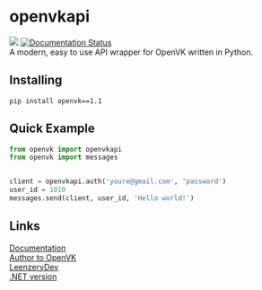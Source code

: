 # openvkapi

![](https://komarev.com/ghpvc/?username=Parliskaya)
<a href='https://pypi.org/project/openvk/'>
    <img src='https://img.shields.io/pypi/v/openvk.svg' alt='Documentation Status' />
</a>  
A modern, easy to use API wrapper for OpenVK written in Python.

## Installing

```
pip install openvk==1.1
```


## Quick Example
```python
from openvk import openvkapi
from openvk import messages


client = openvkapi.auth('youre@gmail.com', 'password')
user_id = 1010
messages.send(client, user_id, 'Hello world!')
```

## Links
[Documentation](https://github.com/Parliskaya/openvkapi/wiki/openvkapi-Documentation)  
[Author to OpenVK](https://openvk.su/ucinka)  
[LeenzeryDev](https://github.com/leenzerydev)  
[.NET version](https://github.com/LyStudios/OpenVkNetApi)  
